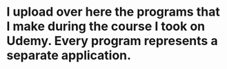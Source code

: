 # I upload over here the programs that I make during the course I took on Udemy. Every program represents a separate application.
